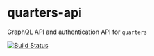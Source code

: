 # quarters-api

GraphQL API and authentication API for `quarters`

[![Build Status](https://travis-ci.org/quartersapp/quarters-api.svg?branch=master)](https://travis-ci.org/quartersapp/quarters-api)
